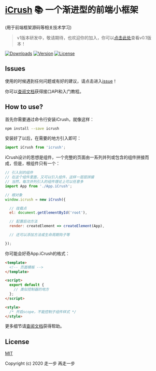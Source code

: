 # [iCrush](https://github.com/yelloxing/iCrush) 📚 一个渐进型的前端小框架
(用于前端框架源码等相关技术学习)

> v1版本研发中，敬请期待，也欢迎你的加入，你可以[点击此处](https://github.com/yelloxing/iCrush/tree/version-0.1)查看v0.1版本！

<a href="https://yelloxing.github.io/npm-downloads/?interval=7&packages=icrush"><img src="https://img.shields.io/npm/dm/icrush.svg" alt="Downloads"></a>
<a href="https://www.npmjs.com/package/icrush"><img src="https://img.shields.io/npm/v/icrush.svg" alt="Version"></a>
<a href="https://github.com/yelloxing/icrush/blob/master/LICENSE"><img src="https://img.shields.io/npm/l/icrush.svg" alt="License"></a>

## Issues
使用的时候遇到任何问题或有好的建议，请点击进入[issue](https://github.com/yelloxing/iCrush/issues)！

你可以[查阅文档](https://github.com/yelloxing/iCrush/blob/master/docs/index.md)获得接口API和入门教程。

## How to use?

首先你需要通过命令行安装iCrush，就像这样：

```bash
npm install --save icrush
```

安装好了以后，在需要的地方引入即可：

```js
import iCrush from 'icrush';
```

iCrush设计的思想是组件，一个完整的页面由一系列并列或包含的组件拼接而成，但是，根组件只有一个：

```js
// 引入别的组件
// 在这个组件里面，又可以引入组件，这样一层层拼接
// 当然，每次并列引入的组件理论上可以任意多
import App from './App.iCrush';

// 根对象
window.icrush = new iCrush({

  // 挂载点
  el: document.getElementById('root'),

  // 配置启动方法
  render: createElement => createElement(App),

  // 还可以添加方法或生命周期钩子等

});
```

你可能会好奇App.iCrush的格式：

```html
<template>
  <!-- 页面模板 -->
</template>

<script>
  export default {
    // 类似控制器的地方
  };
</script>

<style>
  /* 开启scope，不能控制子组件样式 */
</style>
```

更多细节请[查阅文档](https://github.com/yelloxing/iCrush/blob/master/docs/index.md)获得帮助。

## License

[MIT](https://github.com/yelloxing/iCrush/blob/master/LICENSE)

Copyright (c) 2020 走一步 再走一步
